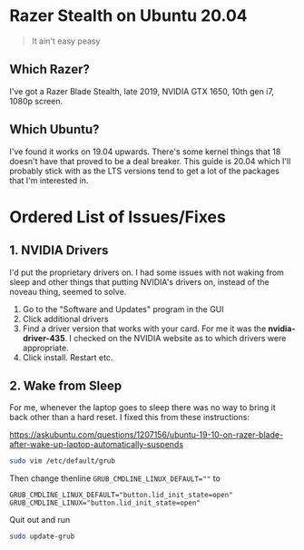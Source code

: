 # Razer Stealth on Ubuntu 20.04

> It ain't easy peasy

## Which Razer?

I've got a Razer Blade Stealth, late 2019, NVIDIA GTX 1650, 10th gen i7, 1080p screen.

## Which Ubuntu?

I've found it works on 19.04 upwards. There's some kernel things that 18 doesn't have that proved to be a deal breaker. This guide is 20.04 which I'll probably stick with as the LTS versions tend to get a lot of the packages that I'm interested in.

# Ordered List of Issues/Fixes

## 1. NVIDIA Drivers

I'd put the proprietary drivers on. I had some issues with not waking from sleep and other things that putting NVIDIA's drivers on, instead of the noveau thing, seemed to solve.

1. Go to the "Software and Updates" program in the GUI
2. Click additional drivers
3. Find a driver version that works with your card. For me it was the **nvidia-driver-435**. I checked on the NVIDIA website as to which drivers were appropriate.
4. Click install. Restart etc.

## 2. Wake from Sleep

For me, whenever the laptop goes to sleep there was no way to bring it back other than a hard reset. I fixed this from these instructions:

https://askubuntu.com/questions/1207156/ubuntu-19-10-on-razer-blade-after-wake-up-laptop-automatically-suspends

```sh
sudo vim /etc/default/grub
```

Then change thenline `GRUB_CMDLINE_LINUX_DEFAULT=""` to

```
GRUB_CMDLINE_LINUX_DEFAULT="button.lid_init_state=open"
GRUB_CMDLINE_LINUX="button.lid_init_state=open"
```

Quit out and run

```sh
sudo update-grub
```


